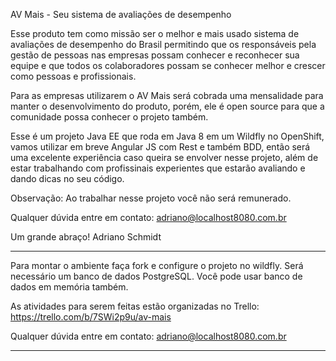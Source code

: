 AV Mais - Seu sistema de avaliações de desempenho

Esse produto tem como missão ser o melhor e mais usado sistema de avaliações de desempenho do Brasil permitindo que os responsáveis pela gestão de pessoas nas empresas possam conhecer e reconhecer sua equipe e que todos os colaboradores possam se conhecer melhor e crescer como pessoas e profissionais.

Para as empresas utilizarem o AV Mais será cobrada uma mensalidade para manter o desenvolvimento do produto, porém, ele é open source para que a comunidade possa conhecer o projeto também.

Esse é um projeto Java EE que roda em Java 8 em um Wildfly no OpenShift, vamos utilizar em breve Angular JS com Rest e também BDD, então será uma excelente experiência caso queira se envolver nesse projeto, além de estar trabalhando com profissinais experientes que estarão avaliando e dando dicas no seu código.

Observação: Ao trabalhar nesse projeto você não será remunerado.

Qualquer dúvida entre em contato: adriano@localhost8080.com.br

Um grande abraço!
Adriano Schmidt

---------------------------------------------------------------------------------------------------------

Para montar o ambiente faça fork e configure o projeto no wildfly. Será necessário um banco de dados PostgreSQL. Você pode usar banco de dados em memória também.

As atividades para serem feitas estão organizadas no Trello: https://trello.com/b/7SWi2p9u/av-mais

Qualquer dúvida entre em contato: adriano@localhost8080.com.br

---------------------------------------------------------------------------------------------------------
